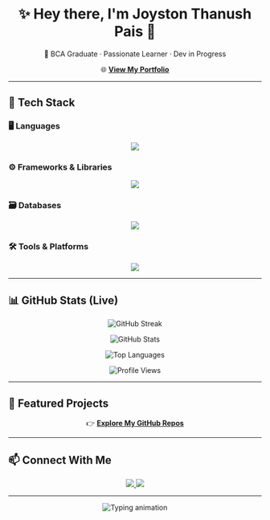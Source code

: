 <h1 align="center">✨ Hey there, I'm <strong>Joyston Thanush Pais</strong> 👋</h1>
<p align="center">🚀 BCA Graduate · Passionate Learner · Dev in Progress</p>

<p align="center">
  🌐 <a href="https://noviceprogrammer210.github.io/Portfolio/" target="_blank"><strong>View My Portfolio</strong></a>
</p>

---

## 🧰 Tech Stack

### 🖥️ Languages
<p align="center">
  <img src="https://skillicons.dev/icons?i=python,java,c,cs,php,js" />
</p>

### ⚙️ Frameworks & Libraries
<p align="center">
  <img src="https://skillicons.dev/icons?i=react,nodejs,django" />
</p>

### 🗃️ Databases
<p align="center">
  <img src="https://skillicons.dev/icons?i=mysql" />
</p>

### 🛠️ Tools & Platforms
<p align="center">
  <img src="https://skillicons.dev/icons?i=git,vscode,linux" />
</p>

---

## 📊 GitHub Stats (Live)

<p align="center">
  <img src="https://github-readme-streak-stats.herokuapp.com/?user=NoviceProgrammer210&theme=onedark&hide_border=true" alt="GitHub Streak" />
</p>

<p align="center">
  <img src="https://github-readme-stats.vercel.app/api?username=NoviceProgrammer210&show_icons=true&theme=onedark&hide_border=true&cache_seconds=1800&count_private=true&include_all_commits=true" alt="GitHub Stats" />
</p>

<p align="center">
  <img src="https://github-readme-stats.vercel.app/api/top-langs/?username=NoviceProgrammer210&layout=compact&theme=onedark&hide_border=true" alt="Top Languages" />
</p>

<p align="center">
  <img src="https://komarev.com/ghpvc/?username=NoviceProgrammer210&style=flat-square&color=blue" alt="Profile Views" />
</p>


---

## 📂 Featured Projects

<p align="center">
  👉 <a href="https://github.com/NoviceProgrammer210?tab=repositories" target="_blank"><strong>Explore My GitHub Repos</strong></a>
</p>

---

## 📫 Connect With Me

<p align="center">
  <a href="mailto:thanushpais2021@gmail.com" target="_blank">
    <img src="https://img.shields.io/badge/Gmail-EA4335?style=for-the-badge&logo=gmail&logoColor=white" />
  </a>
  <a href="https://www.linkedin.com/in/joystonthanushpais/" target="_blank">
    <img src="https://img.shields.io/badge/LinkedIn-0A66C2?style=for-the-badge&logo=linkedin&logoColor=white" />
  </a>
</p>

---

<p align="center">
  <img src="https://readme-typing-svg.herokuapp.com?font=Fira+Code&duration=3000&pause=1000&color=58A6FF&center=true&vCenter=true&width=435&lines=Check+out+my+repositories!+😁;Thanks+for+visiting!+👋;Keep+building,+keep+exploring!+💡;" alt="Typing animation" />
</p>

